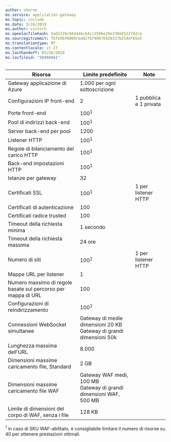 ```yaml
---
author: vhorne
ms.service: application-gateway
ms.topic: include
ms.date: 3/26/2019
ms.author: victorh
ms.openlocfilehash: 5ad1339c04444bcb4cc550be26e239e65227d2ce
ms.sourcegitcommit: fbfe56f6069cba027b749076926317b254df65e5
ms.translationtype: MT
ms.contentlocale: it-IT
ms.lasthandoff: 03/26/2019
ms.locfileid: "58494841"
---
```

| Risorsa | Limite predefinito | Note |
| --- | --- | --- |
| Gateway applicazione di Azure |1.000 per ogni sottoscrizione | |
| Configurazioni IP front-end |2 |1 pubblica e 1 privata |
| Porte front-end |100<sup>1</sup> | |
| Pool di indirizzi back-end |100<sup>1</sup> | |
| Server back-end per pool |1200 | |
| Listener HTTP |100<sup>1</sup> | |
| Regole di bilanciamento del carico HTTP |100<sup>1</sup> | |
| Back-end impostazioni HTTP |100<sup>1</sup> | |
| Istanze per gateway |32 | |
| Certificati SSL |100<sup>1</sup> |1 per listener HTTP |
| Certificati di autenticazione |100 | |
| Certificati radice trusted |100 | |
| Timeout della richiesta minima |1 secondo | |
| Timeout della richiesta massima |24 ore | |
| Numero di siti |100<sup>1</sup> |1 per listener HTTP |
| Mappe URL per listener |1 | |
| Numero massimo di regole basate sul percorso per mappa di URL|100||
| Configurazioni di reindirizzamento |100<sup>1</sup>| |
| Connessioni WebSocket simultanee |Gateway di medie dimensioni 20 KB<br> Gateway di grandi dimensioni 50k| |
| Lunghezza massima dell'URL|8.000||
| Dimensioni massime caricamento file, Standard |2 GB | |
| Dimensioni massime caricamento file WAF |Gateway WAF medi, 100 MB<br>Gateway di grandi dimensioni WAF, 500 MB| |
| Limite di dimensioni del corpo di WAF, senza i file|128 KB||

<sup>1</sup> in caso di SKU WAF-abilitato, è consigliabile limitare il numero di risorse su 40 per ottenere prestazioni ottimali.
